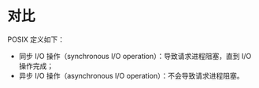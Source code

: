# 对比
POSIX 定义如下：
- 同步 I/O 操作（synchronous I/O operation）：导致请求进程阻塞，直到 I/O 操作完成；
- 异步 I/O 操作（asynchronous I/O operation）：不会导致请求进程阻塞。